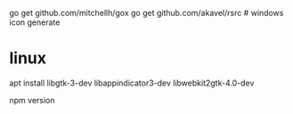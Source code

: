 go get github.com/mitchellh/gox
go get github.com/akavel/rsrc # windows icon generate

# linux
apt install libgtk-3-dev libappindicator3-dev libwebkit2gtk-4.0-dev

npm version